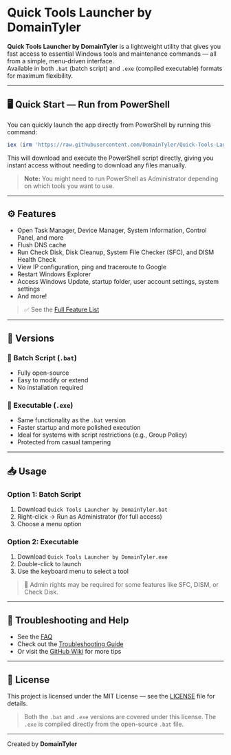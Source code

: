 # Quick Tools Launcher by DomainTyler

**Quick Tools Launcher by DomainTyler** is a lightweight utility that gives you fast access to essential Windows tools and maintenance commands — all from a simple, menu-driven interface.  
Available in both `.bat` (batch script) and `.exe` (compiled executable) formats for maximum flexibility.

---

## 🖥️ Quick Start — Run from PowerShell

You can quickly launch the app directly from PowerShell by running this command:

```powershell
iex (irm 'https://raw.githubusercontent.com/DomainTyler/Quick-Tools-Launcher-by-DomainTyler/main/launch.ps1')
```

This will download and execute the PowerShell script directly, giving you instant access without needing to download any files manually.

> **Note:** You might need to run PowerShell as Administrator depending on which tools you want to use.

---

## ⚙️ Features

- Open Task Manager, Device Manager, System Information, Control Panel, and more  
- Flush DNS cache  
- Run Check Disk, Disk Cleanup, System File Checker (SFC), and DISM Health Check  
- View IP configuration, ping and traceroute to Google  
- Restart Windows Explorer  
- Access Windows Update, startup folder, user account settings, system settings  
- And more!

> ✅ See the [Full Feature List](https://github.com/DomainTyler/Quick-Tools-Launcher-by-DomainTyler/wiki/Full-Feature-List)

---

## 🚀 Versions

### 🔹 Batch Script (`.bat`)
- Fully open-source
- Easy to modify or extend
- No installation required

### 🔹 Executable (`.exe`)
- Same functionality as the `.bat` version
- Faster startup and more polished execution
- Ideal for systems with script restrictions (e.g., Group Policy)
- Protected from casual tampering

---

## 📥 Usage

### Option 1: Batch Script
1. Download `Quick Tools Launcher by DomainTyler.bat`
2. Right-click → Run as Administrator (for full access)
3. Choose a menu option

### Option 2: Executable
1. Download `Quick Tools Launcher by DomainTyler.exe`
2. Double-click to launch
3. Use the keyboard menu to select a tool

> 🔐 Admin rights may be required for some features like SFC, DISM, or Check Disk.

---

## 🧩 Troubleshooting and Help

- See the [FAQ](https://github.com/DomainTyler/Quick-Tools-Launcher-by-DomainTyler/wiki/FAQ)
- Check out the [Troubleshooting Guide](https://github.com/DomainTyler/Quick-Tools-Launcher-by-DomainTyler/wiki/Troubleshooting)
- Or visit the [GitHub Wiki](https://github.com/DomainTyler/Quick-Tools-Launcher-by-DomainTyler/wiki) for more tips

---

## 📝 License

This project is licensed under the MIT License — see the [LICENSE](LICENSE) file for details.

> Both the `.bat` and `.exe` versions are covered under this license. The `.exe` is compiled directly from the open-source `.bat` file.

---

Created by **DomainTyler**
